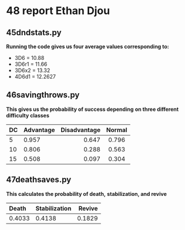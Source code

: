 # 48 report Ethan Djou

## 45dndstats.py
**Running the code gives us four average values corresponding to:**
* 3D6 = 10.88
* 3D6r1 = 11.66
* 3D6x2 = 13.32
* 4D6d1 = 12.2627

## 46savingthrows.py
**This gives us the probability of success depending**
**on three different difficulty classes**


| DC | Advantage | Disadvantage | Normal |
|:---|:----------|-------------:|:------:|
|  5 | 0.957     | 0.647        | 0.796  |
| 10 | 0.806     | 0.288        | 0.563  |
| 15 | 0.508     | 0.097        | 0.304  |

## 47deathsaves.py
**This calculates the probability of death,**
**stabilization, and revive**

| Death | Stabilization | Revive |
|:------|:--------------|-------:|
|0.4033 |0.4138         |0.1829  |




